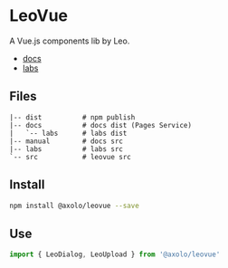 LeoVue
======

A Vue.js components lib by Leo.

- [docs](https://axolo.github.io/leovue)
- [labs](https://axolo.github.io/leovue/labs)


Files
-----
```
|-- dist          # npm publish
|-- docs          # docs dist (Pages Service)
|   `-- labs      # labs dist
|-- manual        # docs src
|-- labs          # labs src
`-- src           # leovue src
```

Install
-------
```bash
npm install @axolo/leovue --save
```

Use
---
```js
import { LeoDialog, LeoUpload } from '@axolo/leovue'
```
